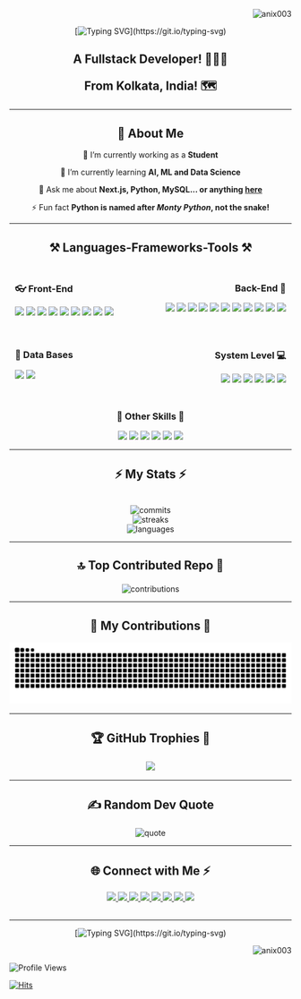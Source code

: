 <p align="right"> <img src="https://visitcount.itsvg.in/api?id=Anix003&icon=3&color=cyan(https://visitcount.itsvg.in)" alt="anix003" /> </p>

<div align="center">

[![Typing SVG](https://readme-typing-svg.demolab.com?font=Cascadia+Code&size=50&pause=1000&color=7DF7A7&center=true&vCenter=true&width=600&lines=Hey+There!%F0%9F%91%8B;I+am+Anish!)](https://git.io/typing-svg)
</div>

<h2 align="center" > A Fullstack Developer! 👩🏻‍💻

 From Kolkata, India! 🗺</h2>

<hr>
 <div align="center">
 <h2 align="center">
  💫 About Me
 </h2>
 
 🔭 I’m currently working as a **Student**
 
 🌱 I’m currently learning **AI, ML and Data Science**

💬 Ask me about **Next.js, Python, MySQL... or anything [here](https://github.com/anix003/anix003/issues)**

⚡ Fun fact **Python is named after _Monty Python_, not the snake!**

 </div>

 <hr/>

 <h2 align="center">⚒️ Languages-Frameworks-Tools ⚒️</h2>

<div align="center" style="display: flex; justify-content: space-between;">

  <div align="left" style="width: 48%; background-color: none; padding: 10px;">
    <h3>👓 Front-End</h3>
    <p>
      <img src="https://skillicons.dev/icons?i=react" width=35/>
    <img src="https://skillicons.dev/icons?i=tailwind" width=35/>
    <img src="https://skillicons.dev/icons?i=bootstrap" width=35/>
    <img src="https://skillicons.dev/icons?i=nextjs" width=35/>
    <img src="https://skillicons.dev/icons?i=vite" width=35/>
    <img src="https://skillicons.dev/icons?i=html" width=35/>
    <img src="https://skillicons.dev/icons?i=css" width=35/>
    <img src="https://skillicons.dev/icons?i=js" width=35/>
    <img src="https://skillicons.dev/icons?i=vue" width=35/>
    <!-- img src="https://skillicons.dev/icons?i=angular" width=35/ -->
    <!-- img src="https://skillicons.dev/icons?i=figma" width=35/ -->
    </p>
  </div>

  <div align="right" style="width: 48%; background-color: none; padding: 10px;">
    <h3> Back-End 📳</h3>
    <p>
      <img src="https://skillicons.dev/icons?i=python" width=35/>
    <img src="https://skillicons.dev/icons?i=nodejs" width=35/>
    <img src="https://skillicons.dev/icons?i=java" width=35/>
    <img src="https://skillicons.dev/icons?i=ts" width=35/>
    <img src="https://skillicons.dev/icons?i=nextjs" width=35/>
    <img src="https://skillicons.dev/icons?i=django" width=35/>
    <img src="https://skillicons.dev/icons?i=flask" width=35/>
    <img src="https://skillicons.dev/icons?i=fastapi" width=35/>
    <!-- img src="https://skillicons.dev/icons?i=php" width=35/ -->
    <img src="https://skillicons.dev/icons?i=cpp" width=35/>
    <img src="https://skillicons.dev/icons?i=expressjs" width=35/>
    <img src="https://skillicons.dev/icons?i=js" width=35/>
    </p>
  </div>
</div>


<div align="center" style="display: flex; justify-content: space-between;">

  <div align="left" style="width: 48%; background-color: none; padding: 10px;">
    <h3>📅 Data Bases</h3>
    <p>
      <img src="https://skillicons.dev/icons?i=mysql" width=35/>
    <!-- img src="https://skillicons.dev/icons?i=mongodb" width=35/ -->
    <img src="https://skillicons.dev/icons?i=sqlite" width=35/>
    <!-- img src="https://skillicons.dev/icons?i=postgresql" width=35/ -->
    <!-- img src="https://skillicons.dev/icons?i=graphql" width=35/ -->
    <!-- img src="https://skillicons.dev/icons?i=redis" width=35/ -->
    </p>
  </div>

  <div align="right" style="width: 48%; background-color: none; padding: 10px;">
    <h3> System Level 💻</h3>
    <p>
    <img src="https://skillicons.dev/icons?i=python" width=35/>
    <img src="https://skillicons.dev/icons?i=nodejs" width=35/>
    <img src="https://skillicons.dev/icons?i=java" width=35/>
    <img src="https://skillicons.dev/icons?i=c" width=35/>
    <!-- img src="https://skillicons.dev/icons?i=go" width=35/ -->
    <!-- img src="https://skillicons.dev/icons?i=net" width=35/ -->
    <img src="https://skillicons.dev/icons?i=cs" width=35/>
    <!-- img src="https://skillicons.dev/icons?i=rust" width=35/>
    <img src="https://skillicons.dev/icons?i=kotlin" width=35/ -->
    <img src="https://skillicons.dev/icons?i=cpp" width=35/>
    </p>
  </div>
 
</div>
  <div align="center">
    <h3>🏹 Other Skills 🔗</h3>
    <p>
      <img src="https://skillicons.dev/icons?i=git" width=35/>
      <!-- img src="https://skillicons.dev/icons?i=github" width=35/ -->
      <img src="https://skillicons.dev/icons?i=vscode" width=35/>
      <img src="https://skillicons.dev/icons?i=sublime" width=35/>
      <!-- img src="https://skillicons.dev/icons?i=atom" width=35/ -->
      <img src="https://skillicons.dev/icons?i=linux" width=35/>
      <img src="https://skillicons.dev/icons?i=kali" width=35/>
      <!-- img src="https://skillicons.dev/icons?i=debian" width=35/ -->
      <img src="https://skillicons.dev/icons?i=bash" width=35/>
      <!-- img src="https://skillicons.dev/icons?i=arch" width=35/ >
      <img src="https://skillicons.dev/icons?i=aws" width=35/>
      <img src="https://skillicons.dev/icons?i=vercel" width=35/>
      <img src="https://skillicons.dev/icons?i=wordpress" width=35/>
      <img src="https://skillicons.dev/icons?i=ps" width=35/>
      <img src="https://skillicons.dev/icons?i=pr" width=35/>
      <img src="https://skillicons.dev/icons?i=gitlab" width=35/>
      <img src="https://skillicons.dev/icons?i=npm" width=35/>
      <img src="https://skillicons.dev/icons?i=powershell" width=35/ -->
    </p>
  </div>
<hr/>

<h2 align="center">⚡ My Stats ⚡</h2>
<br>

<div align='center'>

<div align="center">

  <img src="https://github-readme-stats.vercel.app/api?username=Anix003&theme=react&hide_border=false&include_all_commits=true&count_private=true" alt="commits" />
</div>
<div align="center">

   <img src="https://github-readme-streak-stats.herokuapp.com/?user=Anix003&theme=react&hide_border=false" alt="streaks" />
</div>

  <img src="https://github-readme-stats.vercel.app/api/top-langs/?username=Anix003&theme=react&hide_border=false&include_all_commits=true&count_private=true&layout=compact" alt="languages" />
</div>

</div>
<hr>


<h2 align="center">

🔝 Top Contributed Repo 🎩
</h2>
<div align="center">

<img src="https://github-contributor-stats.vercel.app/api?username=Anix003&limit=5&theme=gotham&combine_all_yearly_contributions=true" alt="contributions" />
</div>

<!-- hr>

<div align="center">
  <h2>🎯 My LeetCode Stats 🧩</h2>
  <img alt="LeetCode Stats" src="https://leetcard.jacoblin.cool/Anix003?ext=heatmap&font=Dancing_Script" />
  
  <br/>
</div -->

<hr>

<div align="center">
  <h2>🐍 My Contributions 🐍</h2>
  <img alt="snake eating my contributions" src="https://raw.githubusercontent.com/anix003/anix003/output/github-contribution-grid-snake.svg" />
  
  <br/>
</div>

<hr/>

<h2 align='center'>

  🏆 GitHub Trophies 🥇
</h2>
<div align="center">

  ![](https://github-profile-trophy.vercel.app/?username=Anix003&theme=radical&no-frame=true&no-bg=true&margin-w=4)
</div>

<hr>


<h2 align="center">

✍️ Random Dev Quote
</h2>
<div align="center">

<img src="https://github.com/Anix003/Anix003/blob/34cb02977ca6777e8b890167e46b106e5f2b44cb/img/quote.svg" alt="quote"/>
</div>

<hr>

<div align="center">
  <h2>
    🌐 Connect with Me ⚡
  <br>
  </h2>

  <div align="center"> 
  <a href="mailto:anishbar2003@gmail.com">
    <img src="https://img.shields.io/badge/Gmail-333333?style=for-the-badge&logo=gmail&logoColor=red" />
  </a>
  <a href="https://linkedin.com/in/anishbar03" target="_blank">
    <img src="https://img.shields.io/badge/LinkedIn-0077B5?style=for-the-badge&logo=linkedin&logoColor=white" target="_blank" />
  </a>
  <a href="https://x.com/@bar_anish" target="_blank">
    <img src="https://img.shields.io/badge/Twitter-000000?style=for-the-badge&logo=x&logoColor=white" target="_blank" />
  </a>
  <a href="https://facebook.com/anish.bar.9" target="_blank">
    <img src="https://img.shields.io/badge/Facebook-0077B5?style=for-the-badge&logo=facebook&logoColor=white" target="_blank" />
  </a>
  <a href="https://medium.com/@anishbar1998" target="_blank">
    <img src="https://img.shields.io/badge/Medium-000000?style=for-the-badge&logo=medium&logoColor=white" target="_blank" />
  </a>
  <a href="https://instagram.com/anishbar2003" target="_blank">
    <img src="https://img.shields.io/badge/Instagram-dd2a7b?style=for-the-badge&logo=instagram&logoColor=white" target="_blank" />
  </a>
  <a href="#" target="_blank">
    <img src="https://img.shields.io/badge/Youtube-rgb(235, 27, 27)?style=for-the-badge&logo=youtube&logoColor=white" target="_blank" />
  </a>
  <a href="#" target="_blank">
     <img src="https://img.shields.io/badge/Portfolio-833AB4?style=for-the-badge&logo=todoist&logoColor=white" target="_blank" />
  </a>
</div>
</div>

<div align="center">
<br>

---

[![Typing SVG](https://readme-typing-svg.demolab.com?font=Cascadia+Code&size=30&pause=1000&color=338DF7&center=true&vCenter=true&multiline=true&width=435&height=200&lines=Thank+You!;For+visiting+My+Profile!)](https://git.io/typing-svg)
</div>

<p align="right"> <img src="https://komarev.com/ghpvc/?username=Anix003&color=blue" alt="anix003" /> </p>

![Profile Views](https://komarev.com/ghpvc/?username=Anix003&color=blue) 

[![Hits](https://hits.seeyoufarm.com/api/count/incr/badge.svg?url=https://github.com/Anix003&count_bg=%2379C83D&title_bg=%23555555&icon=github.svg&icon_color=%23E7E7E7&title=Profile+Views&edge_flat=false)](https://hits.seeyoufarm.com)

